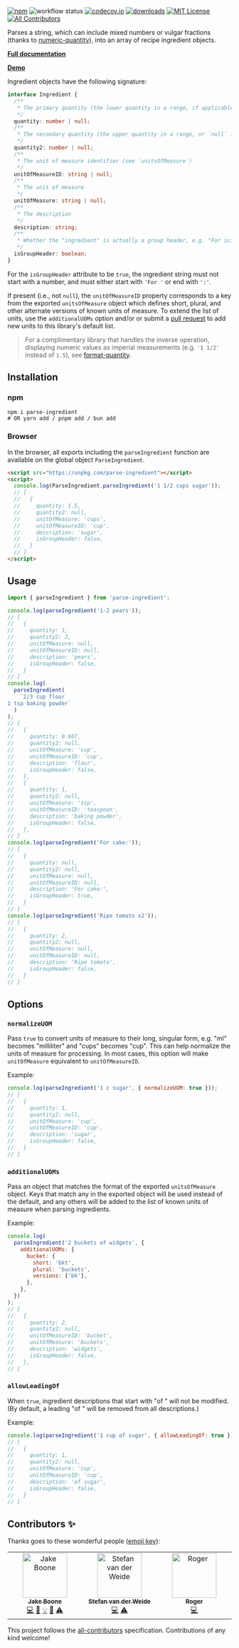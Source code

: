 [![npm][badge-npm]](https://www.npmjs.com/package/parse-ingredient)
![workflow status](https://github.com/jakeboone02/parse-ingredient/actions/workflows/main.yml/badge.svg)
[![codecov.io](https://codecov.io/github/jakeboone02/parse-ingredient/coverage.svg?branch=main)](https://codecov.io/github/jakeboone02/parse-ingredient?branch=main)
[![downloads](https://img.shields.io/npm/dm/parse-ingredient.svg)](http://npm-stat.com/charts.html?package=parse-ingredient&from=2015-08-01)
[![MIT License](https://img.shields.io/npm/l/parse-ingredient.svg)](http://opensource.org/licenses/MIT)
[![All Contributors][badge-all-contributors]](#contributors-)

Parses a string, which can include mixed numbers or vulgar fractions (thanks to [numeric-quantity](https://www.npmjs.com/package/numeric-quantity)), into an array of recipe ingredient objects.

**[Full documentation](https://jakeboone02.github.io/parse-ingredient/)**

**[Demo](https://jakeboone02.github.io/parse-ingredient-demo/)**

Ingredient objects have the following signature:

```ts
interface Ingredient {
  /**
   * The primary quantity (the lower quantity in a range, if applicable)
   */
  quantity: number | null;
  /**
   * The secondary quantity (the upper quantity in a range, or `null` if not applicable)
   */
  quantity2: number | null;
  /**
   * The unit of measure identifier (see `unitsOfMeasure`)
   */
  unitOfMeasureID: string | null;
  /**
   * The unit of measure
   */
  unitOfMeasure: string | null;
  /**
   * The description
   */
  description: string;
  /**
   * Whether the "ingredient" is actually a group header, e.g. "For icing:"
   */
  isGroupHeader: boolean;
}
```

For the `isGroupHeader` attribute to be `true`, the ingredient string must not start with a number, and must either start with `'For '` or end with `':'`.

If present (i.e., not `null`), the `unitOfMeasureID` property corresponds to a key from the exported `unitsOfMeasure` object which defines short, plural, and other alternate versions of known units of measure. To extend the list of units, use the `additionalUOMs` option and/or or submit a [pull request](https://github.com/jakeboone02/parse-ingredient/pulls) to add new units to this library's default list.

> For a complimentary library that handles the inverse operation, displaying numeric values as imperial measurements (e.g. `'1 1/2'` instead of `1.5`), see [format-quantity](https://www.npmjs.com/package/format-quantity).

## Installation

### npm

```shell
npm i parse-ingredient
# OR yarn add / pnpm add / bun add
```

### Browser

In the browser, all exports including the `parseIngredient` function are available on the global object `ParseIngredient`.

```html
<script src="https://unpkg.com/parse-ingredient"></script>
<script>
  console.log(ParseIngredient.parseIngredient('1 1/2 cups sugar'));
  // [
  //   {
  //     quantity: 1.5,
  //     quantity2: null,
  //     unitOfMeasure: 'cups',
  //     unitOfMeasureID: 'cup',
  //     description: 'sugar',
  //     isGroupHeader: false,
  //   }
  // ]
</script>
```

## Usage

```js
import { parseIngredient } from 'parse-ingredient';

console.log(parseIngredient('1-2 pears'));
// [
//   {
//     quantity: 1,
//     quantity2: 2,
//     unitOfMeasure: null,
//     unitOfMeasureID: null,
//     description: 'pears',
//     isGroupHeader: false,
//   }
// ]
console.log(
  parseIngredient(
    `2/3 cup flour
1 tsp baking powder`
  )
);
// [
//   {
//     quantity: 0.667,
//     quantity2: null,
//     unitOfMeasure: 'cup',
//     unitOfMeasureID: 'cup',
//     description: 'flour',
//     isGroupHeader: false,
//   },
//   {
//     quantity: 1,
//     quantity2: null,
//     unitOfMeasure: 'tsp',
//     unitOfMeasureID: 'teaspoon',
//     description: 'baking powder',
//     isGroupHeader: false,
//   },
// ]
console.log(parseIngredient('For cake:'));
// [
//   {
//     quantity: null,
//     quantity2: null,
//     unitOfMeasure: null,
//     unitOfMeasureID: null,
//     description: 'For cake:',
//     isGroupHeader: true,
//   }
// ]
console.log(parseIngredient('Ripe tomato x2'));
// [
//   {
//     quantity: 2,
//     quantity2: null,
//     unitOfMeasure: null,
//     unitOfMeasureID: null,
//     description: 'Ripe tomato',
//     isGroupHeader: false,
//   }
// ]
```

## Options

### `normalizeUOM`

Pass `true` to convert units of measure to their long, singular form, e.g. "ml" becomes "milliliter" and "cups" becomes "cup". This can help normalize the units of measure for processing. In most cases, this option will make `unitOfMeasure` equivalent to `unitOfMeasureID`.

Example:

```js
console.log(parseIngredient('1 c sugar', { normalizeUOM: true }));
// [
//   {
//     quantity: 1,
//     quantity2: null,
//     unitOfMeasure: 'cup',
//     unitOfMeasureID: 'cup',
//     description: 'sugar',
//     isGroupHeader: false,
//   }
// ]
```

### `additionalUOMs`

Pass an object that matches the format of the exported `unitsOfMeasure` object. Keys that match any in the exported object will be used instead of the default, and any others will be added to the list of known units of measure when parsing ingredients.

Example:

```js
console.log(
  parseIngredient('2 buckets of widgets', {
    additionalUOMs: {
      bucket: {
        short: 'bkt',
        plural: 'buckets',
        versions: ['bk'],
      },
    },
  })
);
// [
//   {
//     quantity: 2,
//     quantity2: null,
//     unitOfMeasureID: 'bucket',
//     unitOfMeasure: 'buckets',
//     description: 'widgets',
//     isGroupHeader: false,
//   },
// ]
```

### `allowLeadingOf`

When `true`, ingredient descriptions that start with "of " will not be modified. (By default, a leading "of " will be removed from all descriptions.)

Example:

```js
console.log(parseIngredient('1 cup of sugar', { allowLeadingOf: true }));
// [
//   {
//     quantity: 1,
//     quantity2: null,
//     unitOfMeasure: 'cup',
//     unitOfMeasureID: 'cup',
//     description: 'of sugar',
//     isGroupHeader: false,
//   }
// ]
```

## Contributors ✨

Thanks goes to these wonderful people ([emoji key](https://allcontributors.org/docs/en/emoji-key)):

<!-- ALL-CONTRIBUTORS-LIST:START - Do not remove or modify this section -->
<!-- prettier-ignore-start -->
<!-- markdownlint-disable -->
<table>
  <tbody>
    <tr>
      <td align="center" valign="top" width="14.28%"><a href="https://github.com/jakeboone02"><img src="https://avatars.githubusercontent.com/u/366438?v=4?s=100" width="100px;" alt="Jake Boone"/><br /><sub><b>Jake Boone</b></sub></a><br /><a href="https://github.com/jakeboone02/parse-ingredient/commits?author=jakeboone02" title="Code">💻</a> <a href="https://github.com/jakeboone02/parse-ingredient/commits?author=jakeboone02" title="Documentation">📖</a> <a href="#example-jakeboone02" title="Examples">💡</a> <a href="#maintenance-jakeboone02" title="Maintenance">🚧</a> <a href="https://github.com/jakeboone02/parse-ingredient/commits?author=jakeboone02" title="Tests">⚠️</a></td>
      <td align="center" valign="top" width="14.28%"><a href="https://studioterabyte.nl/"><img src="https://avatars.githubusercontent.com/u/25407622?v=4?s=100" width="100px;" alt="Stefan van der Weide"/><br /><sub><b>Stefan van der Weide</b></sub></a><br /><a href="https://github.com/jakeboone02/parse-ingredient/commits?author=StefanVDWeide" title="Code">💻</a> <a href="https://github.com/jakeboone02/parse-ingredient/commits?author=StefanVDWeide" title="Tests">⚠️</a></td>
      <td align="center" valign="top" width="14.28%"><a href="https://github.com/rogermparent"><img src="https://avatars.githubusercontent.com/u/9111807?v=4?s=100" width="100px;" alt="Roger"/><br /><sub><b>Roger</b></sub></a><br /><a href="https://github.com/jakeboone02/parse-ingredient/commits?author=rogermparent" title="Code">💻</a></td>
    </tr>
  </tbody>
</table>

<!-- markdownlint-restore -->
<!-- prettier-ignore-end -->

<!-- ALL-CONTRIBUTORS-LIST:END -->

This project follows the [all-contributors](https://github.com/all-contributors/all-contributors) specification. Contributions of any kind welcome!

<!-- prettier-ignore-start -->
<!-- ALL-CONTRIBUTORS-BADGE:START - Do not remove or modify this section -->
[badge-all-contributors]: https://img.shields.io/badge/all_contributors-3-orange.svg
<!-- ALL-CONTRIBUTORS-BADGE:END -->
<!-- prettier-ignore-end -->

[badge-npm]: https://img.shields.io/npm/v/parse-ingredient.svg?cacheSeconds=3600&logo=npm
